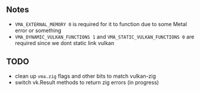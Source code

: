 ## Notes
- `VMA_EXTERNAL_MEMORY 0` is required for it to function due to some Metal error or something
- `VMA_DYNAMIC_VULKAN_FUNCTIONS 1` and `VMA_STATIC_VULKAN_FUNCTIONS 0` are required since we dont static link vulkan

## TODO
- clean up `vma.zig` flags and other bits to match vulkan-zig
- switch vk.Result methods to return zig errors (in progress)